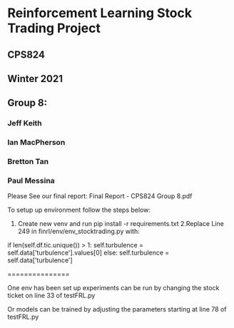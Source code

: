 # Reinforcement Learning Stock Trading Project
## CPS824
## Winter 2021
## Group 8:
### Jeff Keith
### Ian MacPherson
### Bretton Tan
### Paul Messina

Please See our final report: Final Report - CPS824 Group 8.pdf


To setup up environment follow the steps below:

1. Create new venv and run pip install -r requirements.txt
2.Replace Line 249 in finrl/env/env_stocktrading.py with:

if len(self.df.tic.unique()) > 1:
	self.turbulence = self.data['turbulence'].values[0]
else:
	self.turbulence = self.data['turbulence']
	
===============

One env has been set up experiments can be run by changing the stock ticket on line 33 of testFRL.py

Or models can be trained by adjusting the parameters starting at line 78 of testFRL.py